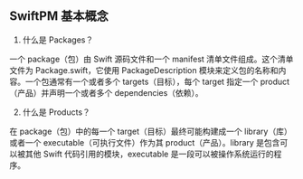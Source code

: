 ## SwiftPM 基本概念

1. 什么是 Packages？

一个 package（包）由 Swift 源码文件和一个 manifest 清单文件组成。这个清单文件为 Package.swift，它使用 PackageDescription 模块来定义包的名称和内容。一个包通常有一个或者多个 targets（目标），每个 target 指定一个 product（产品）并声明一个或者多个 dependencies（依赖）。

2. 什么是 Products？

在 package（包）中的每一个 target（目标）最终可能构建成一个 library（库）或者一个 executable（可执行文件）作为其 product（产品）。library 是包含可以被其他 Swift 代码引用的模块，executable 是一段可以被操作系统运行的程序。
